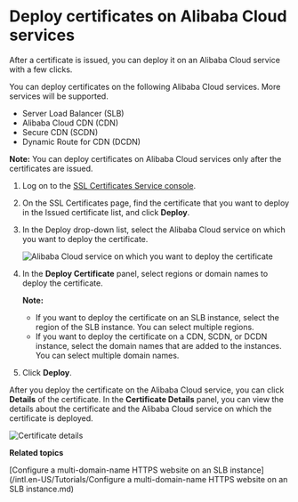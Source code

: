 # Deploy certificates on Alibaba Cloud services

After a certificate is issued, you can deploy it on an Alibaba Cloud service with a few clicks.

You can deploy certificates on the following Alibaba Cloud services. More services will be supported.

-   Server Load Balancer \(SLB\)
-   Alibaba Cloud CDN \(CDN\)
-   Secure CDN \(SCDN\)
-   Dynamic Route for CDN \(DCDN\)

**Note:** You can deploy certificates on Alibaba Cloud services only after the certificates are issued.

1.  Log on to the [SSL Certificates Service console](https://yundunnext.console.aliyun.com/?p=cas).

2.  On the SSL Certificates page, find the certificate that you want to deploy in the Issued certificate list, and click **Deploy**.

3.  In the Deploy drop-down list, select the Alibaba Cloud service on which you want to deploy the certificate.

    ![Alibaba Cloud service on which you want to deploy the certificate](https://static-aliyun-doc.oss-accelerate.aliyuncs.com/assets/img/en-US/5283807061/p111871.png)

4.  In the **Deploy Certificate** panel, select regions or domain names to deploy the certificate.

    **Note:**

    -   If you want to deploy the certificate on an SLB instance, select the region of the SLB instance. You can select multiple regions.
    -   If you want to deploy the certificate on a CDN, SCDN, or DCDN instance, select the domain names that are added to the instances. You can select multiple domain names.
5.  Click **Deploy**.


After you deploy the certificate on the Alibaba Cloud service, you can click **Details** of the certificate. In the **Certificate Details** panel, you can view the details about the certificate and the Alibaba Cloud service on which the certificate is deployed.

![Certificate details](https://static-aliyun-doc.oss-accelerate.aliyuncs.com/assets/img/en-US/6809407951/p33415.png)

**Related topics**  


[Configure a multi-domain-name HTTPS website on an SLB instance](/intl.en-US/Tutorials/Configure a multi-domain-name HTTPS website on an SLB instance.md)

